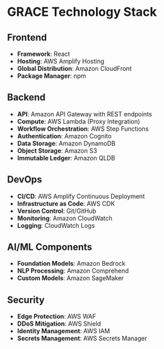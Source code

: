 # GRACE Technology Stack

## Frontend
- **Framework**: React
- **Hosting**: AWS Amplify Hosting
- **Global Distribution**: Amazon CloudFront
- **Package Manager**: npm

## Backend
- **API**: Amazon API Gateway with REST endpoints
- **Compute**: AWS Lambda (Proxy Integration)
- **Workflow Orchestration**: AWS Step Functions
- **Authentication**: Amazon Cognito
- **Data Storage**: Amazon DynamoDB
- **Object Storage**: Amazon S3
- **Immutable Ledger**: Amazon QLDB

## DevOps
- **CI/CD**: AWS Amplify Continuous Deployment
- **Infrastructure as Code**: AWS CDK
- **Version Control**: Git/GitHub
- **Monitoring**: Amazon CloudWatch
- **Logging**: CloudWatch Logs

## AI/ML Components
- **Foundation Models**: Amazon Bedrock
- **NLP Processing**: Amazon Comprehend
- **Custom Models**: Amazon SageMaker

## Security
- **Edge Protection**: AWS WAF
- **DDoS Mitigation**: AWS Shield
- **Identity Management**: AWS IAM
- **Secrets Management**: AWS Secrets Manager